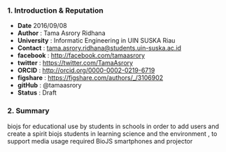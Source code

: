 ### 1. Introduction & Reputation

* **Date** 2016/09/08
* **Author** : Tama Asrory Ridhana
* **University** : Informatic Engineering in UIN SUSKA Riau
* **Contact** : tama.asrory.ridhana@students.uin-suska.ac.id
* **facebook** : http://facebook.com/tamaasrory
* **twitter** : https://twitter.com/TamaAsrory
* **ORCID** : http://orcid.org/0000-0002-0219-6719
* **figshare** : https://figshare.com/authors/_/3106902
* **gitHub** : @tamaasrory
* **Status** : Draft

### 2. Summary

biojs for educational use by students in schools in order 
to add users and create a spirit biojs students in learning 
science and the environment , to support media usage 
required BioJS smartphones and projector
